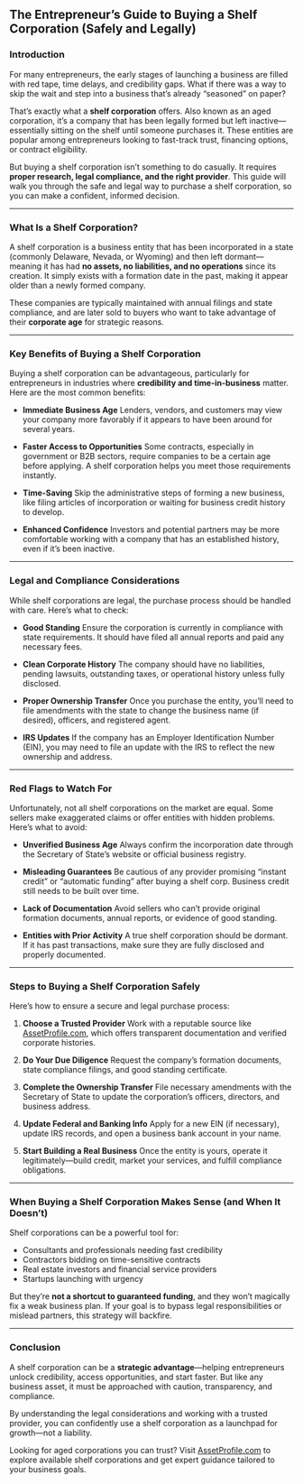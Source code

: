 


## **The Entrepreneur’s Guide to Buying a Shelf Corporation (Safely and Legally)**

### **Introduction**

For many entrepreneurs, the early stages of launching a business are filled with red tape, time delays, and credibility gaps. What if there was a way to skip the wait and step into a business that’s already “seasoned” on paper?

That’s exactly what a **shelf corporation** offers. Also known as an aged corporation, it’s a company that has been legally formed but left inactive—essentially sitting on the shelf until someone purchases it. These entities are popular among entrepreneurs looking to fast-track trust, financing options, or contract eligibility.

But buying a shelf corporation isn’t something to do casually. It requires **proper research, legal compliance, and the right provider**. This guide will walk you through the safe and legal way to purchase a shelf corporation, so you can make a confident, informed decision.

---

### **What Is a Shelf Corporation?**

A shelf corporation is a business entity that has been incorporated in a state (commonly Delaware, Nevada, or Wyoming) and then left dormant—meaning it has had **no assets, no liabilities, and no operations** since its creation. It simply exists with a formation date in the past, making it appear older than a newly formed company.

These companies are typically maintained with annual filings and state compliance, and are later sold to buyers who want to take advantage of their **corporate age** for strategic reasons.

---

### **Key Benefits of Buying a Shelf Corporation**

Buying a shelf corporation can be advantageous, particularly for entrepreneurs in industries where **credibility and time-in-business** matter. Here are the most common benefits:

* **Immediate Business Age**
  Lenders, vendors, and customers may view your company more favorably if it appears to have been around for several years.

* **Faster Access to Opportunities**
  Some contracts, especially in government or B2B sectors, require companies to be a certain age before applying. A shelf corporation helps you meet those requirements instantly.

* **Time-Saving**
  Skip the administrative steps of forming a new business, like filing articles of incorporation or waiting for business credit history to develop.

* **Enhanced Confidence**
  Investors and potential partners may be more comfortable working with a company that has an established history, even if it’s been inactive.

---

### **Legal and Compliance Considerations**

While shelf corporations are legal, the purchase process should be handled with care. Here’s what to check:

* **Good Standing**
  Ensure the corporation is currently in compliance with state requirements. It should have filed all annual reports and paid any necessary fees.

* **Clean Corporate History**
  The company should have no liabilities, pending lawsuits, outstanding taxes, or operational history unless fully disclosed.

* **Proper Ownership Transfer**
  Once you purchase the entity, you’ll need to file amendments with the state to change the business name (if desired), officers, and registered agent.

* **IRS Updates**
  If the company has an Employer Identification Number (EIN), you may need to file an update with the IRS to reflect the new ownership and address.

---

### **Red Flags to Watch For**

Unfortunately, not all shelf corporations on the market are equal. Some sellers make exaggerated claims or offer entities with hidden problems. Here’s what to avoid:

* **Unverified Business Age**
  Always confirm the incorporation date through the Secretary of State’s website or official business registry.

* **Misleading Guarantees**
  Be cautious of any provider promising “instant credit” or “automatic funding” after buying a shelf corp. Business credit still needs to be built over time.

* **Lack of Documentation**
  Avoid sellers who can’t provide original formation documents, annual reports, or evidence of good standing.

* **Entities with Prior Activity**
  A true shelf corporation should be dormant. If it has past transactions, make sure they are fully disclosed and properly documented.

---

### **Steps to Buying a Shelf Corporation Safely**

Here’s how to ensure a secure and legal purchase process:

1. **Choose a Trusted Provider**
   Work with a reputable source like [AssetProfile.com](https://assetprofile.com/), which offers transparent documentation and verified corporate histories.

2. **Do Your Due Diligence**
   Request the company’s formation documents, state compliance filings, and good standing certificate.

3. **Complete the Ownership Transfer**
   File necessary amendments with the Secretary of State to update the corporation’s officers, directors, and business address.

4. **Update Federal and Banking Info**
   Apply for a new EIN (if necessary), update IRS records, and open a business bank account in your name.

5. **Start Building a Real Business**
   Once the entity is yours, operate it legitimately—build credit, market your services, and fulfill compliance obligations.

---

### **When Buying a Shelf Corporation Makes Sense (and When It Doesn’t)**

Shelf corporations can be a powerful tool for:

* Consultants and professionals needing fast credibility
* Contractors bidding on time-sensitive contracts
* Real estate investors and financial service providers
* Startups launching with urgency

But they’re **not a shortcut to guaranteed funding**, and they won’t magically fix a weak business plan. If your goal is to bypass legal responsibilities or mislead partners, this strategy will backfire.

---

### **Conclusion**

A shelf corporation can be a **strategic advantage**—helping entrepreneurs unlock credibility, access opportunities, and start faster. But like any business asset, it must be approached with caution, transparency, and compliance.

By understanding the legal considerations and working with a trusted provider, you can confidently use a shelf corporation as a launchpad for growth—not a liability.

 Looking for aged corporations you can trust? Visit [AssetProfile.com](https://assetprofile.com/) to explore available shelf corporations and get expert guidance tailored to your business goals.



